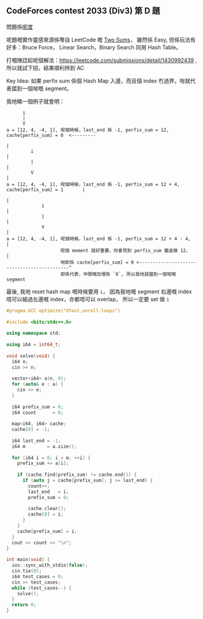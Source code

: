 ## CodeForces contest 2033 (Div3) 第 D 題

問題係[呢度](https://codeforces.com/contest/2033/problem/D)

呢題嘅實作靈感來源係嚟自 LeetCode 嘅 [Two Sums](https://leetcode.com/problems/two-sum/description/)，
雖然係 Easy, 但係玩法有好多：Bruce Force， Linear Search，Binary Search 同用 Hash Table。

打嗰陣諗起呢個解法：https://leetcode.com/submissions/detail/1430992439 ,所以就試下招，結果順利拎到 AC

Key Idea: 如果 perfix sum 係個 Hash Map 入邊，而且個 index 冇過界，咁就代表揾到一個啱嘅 segment。

我地睇一個例子就會明：
```
      i
      |
      V
a = [12, 4, -4, 1], 呢個時候，last_end 係 -1, perfix_sum = 12, cache[perfix_sum] = 0  <---------
                                                                                             |
         i                                                                                   |
         |                                                                                   |
         V                                                                                   |
a = [12, 4, -4, 1], 呢個時候，last_end 係 -1, perfix_sum = 12 + 4, cache[perfix_sum] = 1       |
                                                                                             |
             i                                                                               |
             |                                                                               |
             V                                                                               |
a = [12, 4, -4, 1], 呢個時候，last_end 係 -1, perfix_sum = 12 + 4 - 4,                         |
　　　　　　　　　　　　呢個 moment 就好重要，你會見到 perfix_sum 變返做 12，                         |
                    咁即係 cache[perfix_sum] = 0 >--------------------------------------------^ 
                    即係代表，中間嘅加埋係 `0`, 所以我地就揾到一個啱嘅 segment
```

最後, 我地 reset hash map 嘅時候要用 `i`，
因為我地嘅 segment 右邊嘅 index 唔可以細過左邊嘅 index，亦都唔可以 overlap，
所以一定要 set 做 `i`

```cpp
#pragma GCC optimize("Ofast,unroll-loops")
  
#include <bits/stdc++.h>
  
using namespace std;
  
using i64 = int64_t;
  
void solve(void) {
  i64 n;
  cin >> n;
  
  vector<i64> a(n, 0);
  for (auto& e : a) {
    cin >> e;
  }
  
  i64 prefix_sum = 0;
  i64 count      = 0;
  
  map<i64, i64> cache;
  cache[0] = -1;
  
  i64 last_end = -1;
  i64 m        = a.size();
  
  for (i64 i = 0; i < m; ++i) {
    prefix_sum += a[i];
  
    if (cache.find(prefix_sum) != cache.end()) {
      if (auto j = cache[prefix_sum]; j >= last_end) {
        count++;
        last_end   = i;
        prefix_sum = 0;
  
        cache.clear();
        cache[0] = i;
      }
    }
    cache[prefix_sum] = i;
  }
  cout << count << "\n";
}
  
int main(void) {
  ios::sync_with_stdio(false);
  cin.tie(0);
  i64 test_cases = 0;
  cin >> test_cases;
  while (test_cases--) {
    solve();
  }
  return 0;
}
```